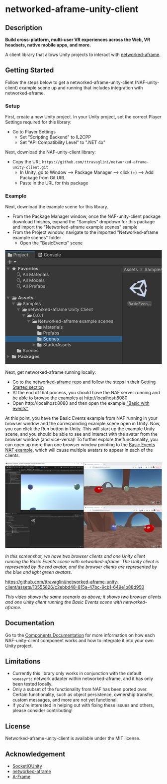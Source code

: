 # networked-aframe-unity-client

## Description

**Build cross-platform, multi-user VR experiences across the Web, VR headsets, native mobile apps, and more.**

A client library that allows Unity projects to interact with [networked-aframe](https://github.com/networked-aframe/networked-aframe).

## Getting Started
Follow the steps below to get a networked-aframe-unity-client (NAF-unity-client) example scene up and running that includes integration with networked-aframe.

### Setup

First, create a new Unity project. In your Unity project, set the correct Player Settings required for this library:
- Go to Player Settings
    - Set "Scripting Backend" to IL2CPP
    - Set "API Compatibility Level" to ".NET 4x"

Next, download the NAF-unity-client library:

- Copy the URL `https://github.com/ttravaglini/networked-aframe-unity-client.git`
    - In Unity, go to Window --> Package Manager --> click (+) --> Add Package from Git URL
    - Paste in the URL for this package

### Example

Next, download the example scene for this library. 
- From the Package Manager window, once the NAF-unity-client package download finishes, expand the "Samples" dropdown for this package and import the "Networked-aframe example scenes" sample
- From the Project window, navigate to the imported "Networked-aframe example scenes" folder
    - Open the "BasicEvents" scene

![screenshot showing the BasicEvents scene in the Project window](Documentation~/images/basic_events_scene.PNG)

Next, get networked-aframe running locally:

- Go to the [networked-aframe repo](https://github.com/networked-aframe/networked-aframe) and follow the steps in their [Getting Started section](https://github.com/networked-aframe/networked-aframe#getting-started)
- At the end of that process, you should have the NAF server running and be able to browse the examples at http://localhost:8080
- Open http://localhost:8080 and then open the example ["Basic with events"](http://localhost:8080/basic-events.html)


At this point, you have the Basic Events example from NAF running in your browser window and the corresponding example scene open in Unity. Now, you can click the Run button in Unity. This will start up the example Unity scene, and you should be able to see and interact with the avatar from the browser window (and vice-versa)! To further explore the functionality, you can open up more than one browser window pointing to the [Basic Events NAF example](http://localhost:8080/basic-events.html), which will cause multiple avatars to appear in each of the clients.

![screenshot showing Basic Events example](Documentation~/images/BasicEventsExample.PNG)

_In this screenshot, we have two browser clients and one Unity client running the Basic Events scene with networked-aframe. The Unity client is represented by the red avatar, and the browser clients are represented by the blue and light green avatars._


https://github.com/ttravaglini/networked-aframe-unity-client/assets/10555826/c2ebbd48-815a-47bc-9cb1-649e1b88d950

_This video shows the same scenario as above; it shows two browser clients and one Unity client running the Basic Events scene with networked-aframe._


## Documentation
Go to the [Components Documentation](Documentation~/ComponentsDocumentation.md) for more information on how each NAF-unity-client component works and how to integrate it into your own Unity project.

## Limitations
- Currently this library only works in conjunction with the default `wseasyrtc` network adapter within networked-aframe, and it has only been tested locally.
- Only a subset of the functionality from NAF has been ported over. Certain functionality, such as object persistence, ownership transfer, custom messages, and more are not yet functional.
- If you're interested in helping out with fixing these issues and others, please consider contributing!

## License

Networked-aframe-unity-client is available under the MIT license.

## Acknowledgement

- [SocketIOUnity](https://github.com/itisnajim/SocketIOUnity)
- [networked-aframe](https://github.com/networked-aframe/networked-aframe)
- [A-Frame](https://aframe.io/)

